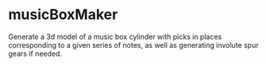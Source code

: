 # musicBoxMaker
Generate a 3d model of a music box cylinder with picks in places corresponding to a given series of notes, as well as generating involute spur gears if needed.
